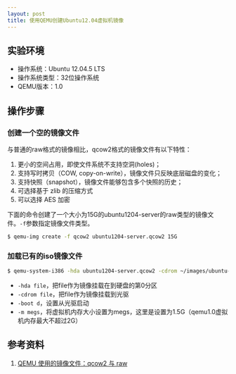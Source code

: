 ```yaml
---
layout: post
title: 使用QEMU创建Ubuntu12.04虚拟机镜像
---
```


## 实验环境

* 操作系统：Ubuntu 12.04.5 LTS
* 操作系统类型：32位操作系统
* QEMU版本：1.0

## 操作步骤

### 创建一个空的镜像文件

与普通的raw格式的镜像相比，qcow2格式的镜像文件有以下特性：

1. 更小的空间占用，即使文件系统不支持空洞(holes)；
2. 支持写时拷贝（COW, copy-on-write），镜像文件只反映底层磁盘的变化；
3. 支持快照（snapshot），镜像文件能够包含多个快照的历史；
4. 可选择基于 zlib 的压缩方式
5. 可以选择 AES 加密

下面的命令创建了一个大小为15G的ubuntu1204-server的raw类型的镜像文件。`-f`参数指定镜像文件类型。

```bash
$ qemu-img create -f qcow2 ubuntu1204-server.qcow2 15G
```

### 加载已有的iso镜像文件

```bash
$ qemu-system-i386 -hda ubuntu1204-server.qcow2 -cdrom ~/images/ubuntu-12.04.5-server-i386.iso -boot d -m 1536
```

* `-hda file`，把file作为镜像挂载在到硬盘的第0分区
* `-cdrom file`，把file作为镜像挂载到光驱
* `-boot d`，设置从光驱启动
* `-m megs`，将虚拟机内存大小设置为megs，这里是设置为1.5G（qemu1.0虚拟机内存最大不超过2G）


## 参考资料

1. [QEMU 使用的镜像文件：qcow2 与 raw](http://www.ibm.com/developerworks/cn/linux/1409_qiaoly_qemuimgages/index.html)
